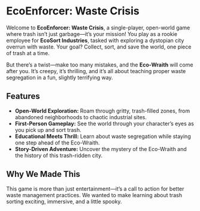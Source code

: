 # EcoEnforcer: Waste Crisis

Welcome to **EcoEnforcer: Waste Crisis**, a single-player, open-world game where trash isn’t just garbage—it’s your mission! You play as a rookie employee for **EcoSort Industries**, tasked with exploring a dystopian city overrun with waste. Your goal? Collect, sort, and save the world, one piece of trash at a time.

But there’s a twist—make too many mistakes, and the **Eco-Wraith** will come after you. It’s creepy, it’s thrilling, and it’s all about teaching proper waste segregation in a fun, slightly terrifying way.

## Features

- **Open-World Exploration:** Roam through gritty, trash-filled zones, from abandoned neighborhoods to chaotic industrial sites.
- **First-Person Gameplay:** See the world through your character’s eyes as you pick up and sort trash.
- **Educational Meets Thrill:** Learn about waste segregation while staying one step ahead of the Eco-Wraith.
- **Story-Driven Adventure:** Uncover the mystery of the Eco-Wraith and the history of this trash-ridden city.

## Why We Made This

This game is more than just entertainment—it’s a call to action for better waste management practices. We wanted to make learning about trash sorting exciting, immersive, and a little spooky.